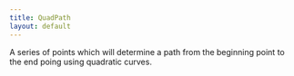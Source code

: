 ```yaml
---
title: QuadPath
layout: default
---
```


A series of points which will determine a path from the beginning point to the end poing using quadratic curves.
